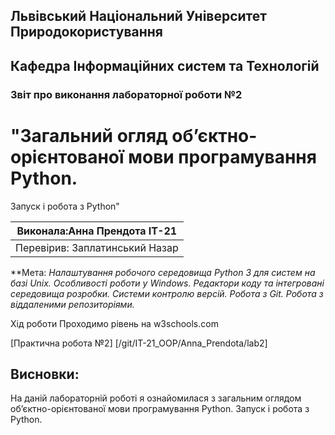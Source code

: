 ## Львівський Національний Університет Природокористування
## Кафедра Інформаційних систем та Технологій



### Звіт про виконання лабораторної роботи №2
# "Загальний огляд об’єктно-орієнтованої мови програмування Python.
Запуск і робота з Python"



| Виконала:Анна Прендота ІТ-21 |
|----------------------------------------------|
| Перевірив: Заплатинський Назар              |




**Мета: *Налаштування робочого середовища Python 3 для систем на базі Unix.
Особливості роботи у Windows.
Редактори коду та інтегровані середовища розробки.
Системи контролю версій. Робота з Git. Робота з віддаленими
репозиторіями.*


Хід роботи
Проходимо рівень на w3schools.com

[Практична робота №2] [/git/IT-21_OOP/Anna_Prendota/lab2]

## Висновки: 

На даній лабораторній роботі я ознайомилася з загальним оглядом об’єктно-орієнтованої мови програмування Python.
Запуск і робота з Python.
